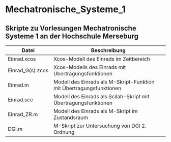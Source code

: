 # Mechatronische_Systeme_1

## Skripte zu Vorlesungen Mechatronische Systeme 1 an der Hochschule Merseburg

Datei | Beschreibung
--- | ---
Einrad.xcos | Xcos-Modell des Einrads im Zeitbereich  
Einrad_G(s).zcos | Xcos-Modells des Einrads mit Übertragungsfunktionen  
Einrad.m | Modell des Einrads als M-Skript-Funktion mit Übertragungsfunktionen  
Einrad.sce | Modell des Einrads als Scilab-Skript mit Übertragungsfunktionen  
Einrad_ZR.m | Modell des Einrads als M-Skript im Zustandsraum  
DGl.m | M-Skript zur Untersuchung von DGl 2. Ordnung  
